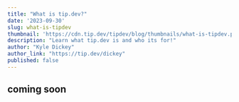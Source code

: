 ```yaml
---
title: "What is tip.dev?"
date: '2023-09-30'
slug: what-is-tipdev
thumbnail: 'https://cdn.tip.dev/tipdev/blog/thumbnails/what-is-tipdev.png'
description: "Learn what tip.dev is and who its for!"
author: "Kyle Dickey"
author_link: "https://tip.dev/dickey"
published: false
---
```


## coming soon